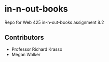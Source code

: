 # in-n-out-books
Repo for Web 425 in-n-out-books assignment 8.2
## Contributors
* Professor Richard Krasso
* Megan Walker

